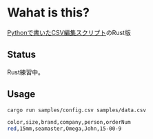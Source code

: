 # Wahat is this? #

[Pythonで書いたCSV編集スクリプト](https://github.com/ShinNakamura/csv_convert_job)のRust版


## Status ##

Rust練習中。


## Usage ##
```sh
cargo run samples/config.csv samples/data.csv

color,size,brand,company,person,orderNum
red,15mm,seamaster,Omega,John,15-00-9
```
